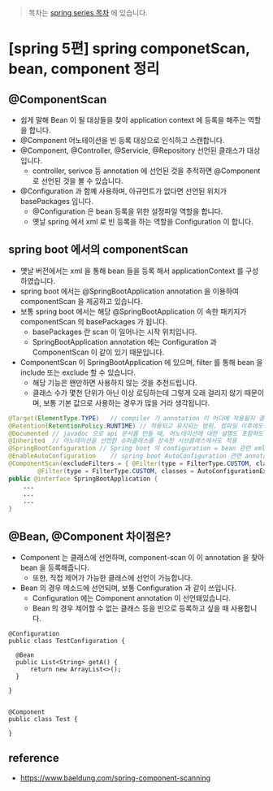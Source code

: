 > 목차는 [spring series 목차](https://insanelysimple.tistory.com/category/Spring/series) 에 있습니다.

# [spring 5편] spring componetScan, bean, component 정리

## @ComponentScan
- 쉽게 말해 Bean 이 될 대상들을 찾아 application context 에 등록을 해주는 역할을 합니다.
- @Component 어노테이션을 빈 등록 대상으로 인식하고 스캔합니다.
- @Component, @Controller, @Servicie, @Repository 선언된 클래스가 대상입니다.
  - controller, serivce 등 annotation 에 선언된 것을 추적하면 @Component 로 선언된 것을 볼 수 있습니다.
- @Configuration 과 함꼐 사용하며, 아규먼트가 없다면 선언된 위치가 basePackages 입니다.
  - @Configuration 은 bean 등록을 위한 설정파일 역할을 합니다.
  - 옛날 spring 에서 xml 로 빈 등록을 하는 역할을 Configuration 이 합니다.

## spring boot 에서의 componentScan
- 얫날 버전에서는 xml 을 통해 bean 들을 등록 해서 applicationContext 를 구성하였습니다.
- spring boot 에서는 @SpringBootApplication annotation 을 이용하여 componentScan 을 제공하고 있습니다.
- 보통 spring boot 에서는 해당 @SpringBootApplication 이 속한 패키지가 componentScan 의 basePackages 가 됩니다.
  - basePackages 란 scan 이 일어나는 시작 위치입니다.
  - SpringBootApplication annotation 에는 Configuration 과 ComponentScan 이 같이 있기 때문입니다.
- ComponentScan 이 SpringBootApplication 에 있으며, filter 를 통해 bean 을 include 또는 exclude 할 수 있습니다.
  - 해당 기능은 왠만하면 사용하지 않는 것을 추천드립니다.
  - 클래스 수가 몇천 단위가 아닌 이상 로딩하는데 그렇게 오래 걸리지 않기 때문이며, 보통 기본 값으로 사용하는 경우가 많을 거라 생각됩니다.

```java
@Target(ElementType.TYPE)   // compiler 가 annotation 이 어디에 적용될지 결정하기 위해 사용합니다. ElementType.TYPE 은 Type 선언 시를 의미합니다.
@Retention(RetentionPolicy.RUNTIME) // 적용되고 유지되는 범위. 컴파일 이후에도 JVM 에 의해서 계속 참조가 가능합니다
@Documented // javadoc 으로 api 문서를 만들 때, 어노테이션에 대한 설명도 포함하도록 지정해주는 것입니다.
@Inherited  // 어노테이션을 선언한 슈퍼클래스를 상속한 서브클래스에서도 적용
@SpringBootConfiguration // Spring boot 의 configuration = bean 관련 xml 설정을 여기서 하겠다입니다. 
@EnableAutoConfiguration    // spring boot AutoConfiguration 관련 annotation, 쉽게 말하면 여러 컴포넌트에 대한 설정을 자동으로 import 시킵니다.
@ComponentScan(excludeFilters = { @Filter(type = FilterType.CUSTOM, classes = TypeExcludeFilter.class),
		@Filter(type = FilterType.CUSTOM, classes = AutoConfigurationExcludeFilter.class) })
public @interface SpringBootApplication {
    ...
    ...
    ...
}


```


## @Bean, @Component 차이점은?
- Component 는 클래스에 선언하며, component-scan 이 이 annotation 을 찾아 bean 을 등록해줍니다.
  - 또한, 직접 제어가 가능한 클래스에 선언이 가능합니다.
- Bean 의 경우 메소드에 선언되며, 보통 Configuration 과 같이 쓰입니다.
  - Configuration 에는 Component annotation 이 선언돼있습니다.
  - Bean 의 경우 제어할 수 없는 클래스 등을 빈으로 등록하고 싶을 때 사용합니다.
  
```
@Configuration  
public class TestConfiguration {

  @Bean
  public List<String> getA() {
      return new ArrayList<>();
  }   

}
```

```

@Component
public class Test {

}
```


## reference
- https://www.baeldung.com/spring-component-scanning